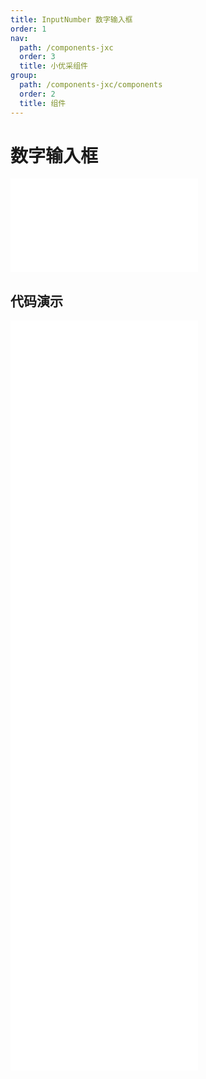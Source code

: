 ```yaml
---
title: InputNumber 数字输入框
order: 1
nav:
  path: /components-jxc
  order: 3
  title: 小优采组件
group:
  path: /components-jxc/components
  order: 2
  title: 组件
---
```


# 数字输入框

<div>
<embed src="@docs-common/input-number/index.md"></embed>
</div>
        
## 代码演示

<Row gutter=8>

  <Col span=12>
    
  <div class="code-box"><embed src="@abiz-rc-jxc/input-number/demo/basic-input-number-jxc.md"></embed></div>
          
  <div class="code-box"><embed src="@abiz-rc-jxc/input-number/demo/disabled-input-number-jxc.md"></embed></div>
          
  <div class="code-box"><embed src="@abiz-rc-jxc/input-number/demo/formatter-input-number-jxc.md"></embed></div>
          
  <div class="code-box"><embed src="@abiz-rc-jxc/input-number/demo/borderless-input-number-jxc.md"></embed></div>
          
  </Col>
          
  <Col span=12>
    
  <div class="code-box"><embed src="@abiz-rc-jxc/input-number/demo/size-input-number-jxc.md"></embed></div>
          
  <div class="code-box"><embed src="@abiz-rc-jxc/input-number/demo/digit-input-number-jxc.md"></embed></div>
          
  <div class="code-box"><embed src="@abiz-rc-jxc/input-number/demo/keyboard-input-number-jxc.md"></embed></div>
          
  </Col>
          
</Row>
        
<div><embed src="@docs-common/input-number/index-api.md"></embed><div>
